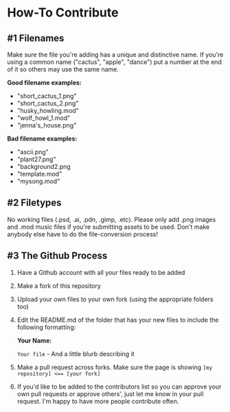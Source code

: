 # How-To Contribute

## #1 Filenames

Make sure the file you're adding has a unique and distinctive name.
If you're using a common name ("cactus", "apple", "dance") put a number at the end of it so others may use the same name.

**Good filename examples:**

- "short_cactus_1.png"
- "short_cactus_2.png"
- "husky_howling.mod"
- "wolf_howl_1.mod"
- "jenna's_house.png"

**Bad filename examples:**

- "ascii.png"
- "plant27.png"
- "background2.png
- "template.mod"
- "mysong.mod"

## #2 Filetypes

No working files (.psd, .ai, .pdn, .gimp, .etc). Please only add .png images and .mod music files if you're submitting assets to be used. Don't make anybody else have to do the file-conversion process!

## #3 The Github Process

1. Have a Github account with all your files ready to be added

2. Make a fork of this repository

3. Upload your own files to your own fork (using the appropriate folders too)

4. Edit the README.md of the folder that has your new files to include the following formatting:

     **Your Name:**

      ``Your file`` - And a little blurb describing it

5. Make a pull request across forks. Make sure the page is showing `[my repository] <== [your fork]`

6. If you'd like to be added to the contributors list so you can approve your own pull requests or approve others', just let me know in your pull request. I'm happy to have more people contribute often.

